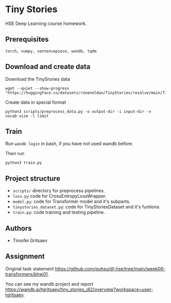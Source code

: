 # Tiny Stories
HSE Deep Learning course homework.

## Prerequisites

`torch, numpy, sentencepiece, wandb, tqdm`

## Download and create data

Download the TinySrories data
```shell
wget --quiet --show-progress "https://huggingface.co/datasets/roneneldan/TinyStories/resolve/main/TinyStories_all_data.tar.gz"
```
Create data in special format
```shell
python3 scripts/preprocess_data.py -o output-dir -i input-dir -v vocab-size -l limit
```

## Train

Run `wandb login` in bash, if you have not used wandb before.

Then run
```shell
python3 train.py
```

## Project structure

* `scripts/` directory for preprocess pipelines.
* `loss.py` code for CrossEntropyLossWrapper.
* `model.py`: code for Transformer model and it's subparts. 
* `tinystories_dataset.py`: code for TinyStoriesDataset and it's funtions.
* `train.py`: code training and testing pipeline.

## Authors

* Timofei Gritsaev

## Assignment

Original task statement https://github.com/puhsu/dl-hse/tree/main/week06-transformers/bhw01.

You can see my wandb project and report https://wandb.ai/tgritsaev/tiny_stories_dl2/overview?workspace=user-tgritsaev.
